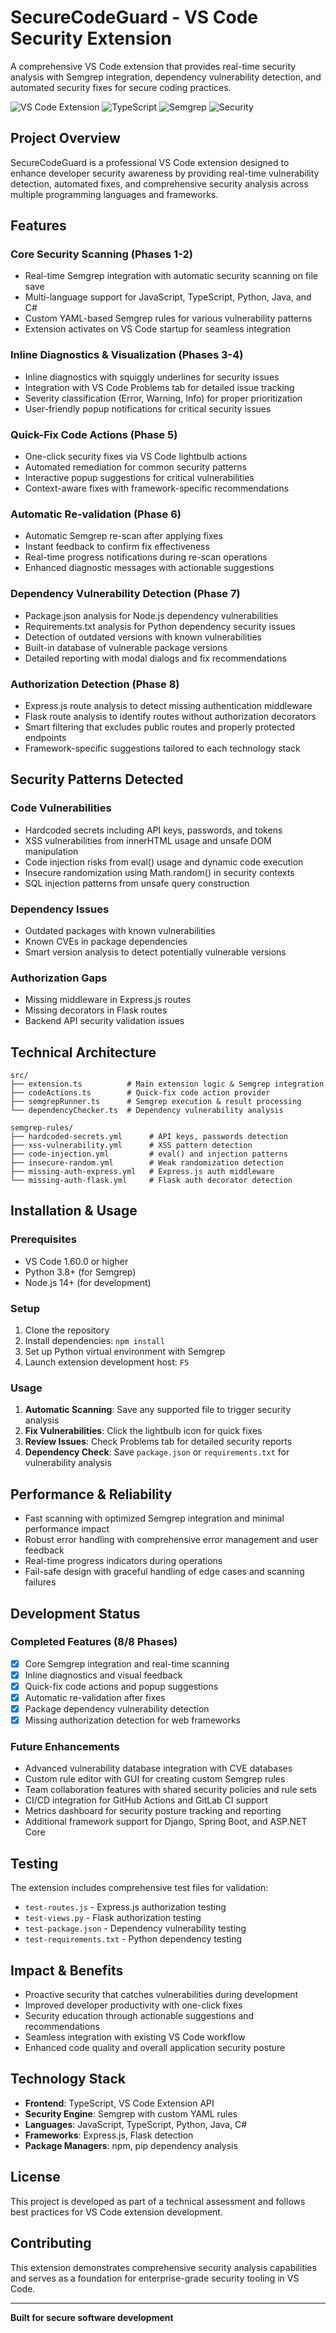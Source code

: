 # SecureCodeGuard - VS Code Security Extension

A comprehensive VS Code extension that provides real-time security analysis with Semgrep integration, dependency vulnerability detection, and automated security fixes for secure coding practices.

![VS Code Extension](https://img.shields.io/badge/VS%20Code-Extension-blue?style=flat-square&logo=visual-studio-code)
![TypeScript](https://img.shields.io/badge/TypeScript-4.x-blue?style=flat-square&logo=typescript)
![Semgrep](https://img.shields.io/badge/Semgrep-Integrated-green?style=flat-square)
![Security](https://img.shields.io/badge/Security-Analysis-red?style=flat-square&logo=shield)

## Project Overview

SecureCodeGuard is a professional VS Code extension designed to enhance developer security awareness by providing real-time vulnerability detection, automated fixes, and comprehensive security analysis across multiple programming languages and frameworks.

## Features

### Core Security Scanning (Phases 1-2)
- Real-time Semgrep integration with automatic security scanning on file save
- Multi-language support for JavaScript, TypeScript, Python, Java, and C#
- Custom YAML-based Semgrep rules for various vulnerability patterns
- Extension activates on VS Code startup for seamless integration

### Inline Diagnostics & Visualization (Phases 3-4)
- Inline diagnostics with squiggly underlines for security issues
- Integration with VS Code Problems tab for detailed issue tracking
- Severity classification (Error, Warning, Info) for proper prioritization
- User-friendly popup notifications for critical security issues

### Quick-Fix Code Actions (Phase 5)
- One-click security fixes via VS Code lightbulb actions
- Automated remediation for common security patterns
- Interactive popup suggestions for critical vulnerabilities
- Context-aware fixes with framework-specific recommendations

### Automatic Re-validation (Phase 6)
- Automatic Semgrep re-scan after applying fixes
- Instant feedback to confirm fix effectiveness
- Real-time progress notifications during re-scan operations
- Enhanced diagnostic messages with actionable suggestions

### Dependency Vulnerability Detection (Phase 7)
- Package.json analysis for Node.js dependency vulnerabilities
- Requirements.txt analysis for Python dependency security issues
- Detection of outdated versions with known vulnerabilities
- Built-in database of vulnerable package versions
- Detailed reporting with modal dialogs and fix recommendations

### Authorization Detection (Phase 8)
- Express.js route analysis to detect missing authentication middleware
- Flask route analysis to identify routes without authorization decorators
- Smart filtering that excludes public routes and properly protected endpoints
- Framework-specific suggestions tailored to each technology stack

## Security Patterns Detected

### Code Vulnerabilities
- Hardcoded secrets including API keys, passwords, and tokens
- XSS vulnerabilities from innerHTML usage and unsafe DOM manipulation
- Code injection risks from eval() usage and dynamic code execution
- Insecure randomization using Math.random() in security contexts
- SQL injection patterns from unsafe query construction

### Dependency Issues
- Outdated packages with known vulnerabilities
- Known CVEs in package dependencies
- Smart version analysis to detect potentially vulnerable versions

### Authorization Gaps
- Missing middleware in Express.js routes
- Missing decorators in Flask routes
- Backend API security validation issues

## Technical Architecture

```
src/
├── extension.ts          # Main extension logic & Semgrep integration
├── codeActions.ts        # Quick-fix code action provider
├── semgrepRunner.ts      # Semgrep execution & result processing
└── dependencyChecker.ts  # Dependency vulnerability analysis

semgrep-rules/
├── hardcoded-secrets.yml      # API keys, passwords detection
├── xss-vulnerability.yml      # XSS pattern detection
├── code-injection.yml         # eval() and injection patterns
├── insecure-random.yml        # Weak randomization detection
├── missing-auth-express.yml   # Express.js auth middleware
└── missing-auth-flask.yml     # Flask auth decorator detection
```

## Installation & Usage

### Prerequisites
- VS Code 1.60.0 or higher
- Python 3.8+ (for Semgrep)
- Node.js 14+ (for development)

### Setup
1. Clone the repository
2. Install dependencies: `npm install`
3. Set up Python virtual environment with Semgrep
4. Launch extension development host: `F5`

### Usage
1. **Automatic Scanning**: Save any supported file to trigger security analysis
2. **Fix Vulnerabilities**: Click the lightbulb icon for quick fixes
3. **Review Issues**: Check Problems tab for detailed security reports
4. **Dependency Check**: Save `package.json` or `requirements.txt` for vulnerability analysis

## Performance & Reliability

- Fast scanning with optimized Semgrep integration and minimal performance impact
- Robust error handling with comprehensive error management and user feedback
- Real-time progress indicators during operations
- Fail-safe design with graceful handling of edge cases and scanning failures

## Development Status

### Completed Features (8/8 Phases)
- [x] Core Semgrep integration and real-time scanning
- [x] Inline diagnostics and visual feedback
- [x] Quick-fix code actions and popup suggestions
- [x] Automatic re-validation after fixes
- [x] Package dependency vulnerability detection
- [x] Missing authorization detection for web frameworks

### Future Enhancements
- Advanced vulnerability database integration with CVE databases
- Custom rule editor with GUI for creating custom Semgrep rules
- Team collaboration features with shared security policies and rule sets
- CI/CD integration for GitHub Actions and GitLab CI support
- Metrics dashboard for security posture tracking and reporting
- Additional framework support for Django, Spring Boot, and ASP.NET Core

## Testing

The extension includes comprehensive test files for validation:
- `test-routes.js` - Express.js authorization testing
- `test-views.py` - Flask authorization testing  
- `test-package.json` - Dependency vulnerability testing
- `test-requirements.txt` - Python dependency testing

## Impact & Benefits

- Proactive security that catches vulnerabilities during development
- Improved developer productivity with one-click fixes
- Security education through actionable suggestions and recommendations
- Seamless integration with existing VS Code workflow
- Enhanced code quality and overall application security posture

## Technology Stack

- **Frontend**: TypeScript, VS Code Extension API
- **Security Engine**: Semgrep with custom YAML rules
- **Languages**: JavaScript, TypeScript, Python, Java, C#
- **Frameworks**: Express.js, Flask detection
- **Package Managers**: npm, pip dependency analysis

## License

This project is developed as part of a technical assessment and follows best practices for VS Code extension development.

## Contributing

This extension demonstrates comprehensive security analysis capabilities and serves as a foundation for enterprise-grade security tooling in VS Code.

---

**Built for secure software development**
